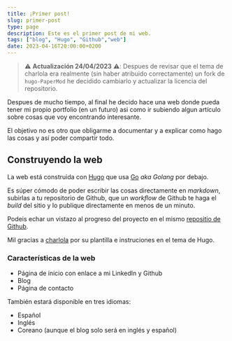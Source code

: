 ```yaml
---
title: ¡Primer post!
slug: primer-post
type: page
description: Este es el primer post de mi web.
tags: ["blog", "Hugo", "Github","web"]
date: 2023-04-16T20:00:00+0200
---
```


> ⚠️ **Actualización 24/04/2023** ⚠️: Despues de revisar que el tema de charlola era realmente (sin haber atribuido correctamente) un fork de `hugo-PaperMod` he decidido cambiarlo y actualizar la licencia del repositorio. 

Despues de mucho tiempo, al final he decido hace una web donde pueda tener mi propio portfolio (en un futuro) asi como ir subiendo algun artículo sobre cosas que voy encontrando interesante.

El objetivo no es otro que obligarme a documentar y a explicar como hago las cosas y así poder compartir todo.

## Construyendo la web

La web está construida con [Hugo](https://gohugo.io) que usa [Go](http://go.dev) *aka Golang* por debajo.

Es súper cómodo de poder escribir las cosas directamente en *markdown*, subirlas a tu repositorio de Github, que un *workflow* de Github te haga el *build* del sitio y lo publique directamente en menos de un minuto.

Podeis echar un vistazo al progreso del proyecto en el mismo [repositio de Github](https://github.com/jesusfj710/jesusfj710.github.io).

Mil gracias a [charlola](https://www.heycharlola.com/) por su plantilla e instruciones en el tema de Hugo.

### Características de la web

* Página de inicio con enlace a mi LinkedIn y Github
* Blog
* Página de contacto

También estará disponible en tres idiomas:

* Español
* Inglés
* Coreano (aunque el blog solo será en inglés y español)
